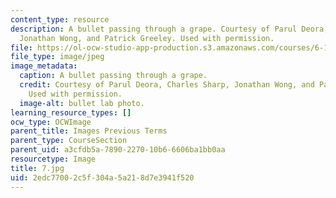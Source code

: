 ```yaml
---
content_type: resource
description: A bullet passing through a grape. Courtesy of Parul Deora, Charles Sharp,
  Jonathan Wong, and Patrick Greeley. Used with permission.
file: https://ol-ocw-studio-app-production.s3.amazonaws.com/courses/6-163-strobe-project-laboratory-fall-2005/2edc77002c5f304a5a218d7e3941f520_7.jpg
file_type: image/jpeg
image_metadata:
  caption: A bullet passing through a grape.
  credit: Courtesy of Parul Deora, Charles Sharp, Jonathan Wong, and Patrick Greeley.
    Used with permission.
  image-alt: bullet lab photo.
learning_resource_types: []
ocw_type: OCWImage
parent_title: Images Previous Terms
parent_type: CourseSection
parent_uid: a3cfdb5a-7890-2270-10b6-6606ba1bb0aa
resourcetype: Image
title: 7.jpg
uid: 2edc7700-2c5f-304a-5a21-8d7e3941f520
---
```

